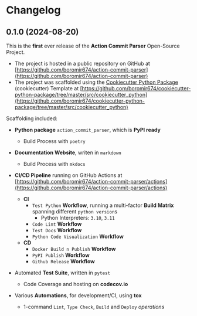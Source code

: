# Changelog

## 0.1.0 (2024-08-20)

This is the **first** ever release of the **Action Commit Parser** Open-Source Project.
- The project is hosted in a public repository on GitHub at [https://github.com/boromir674/action-commit-parser](https://github.com/boromir674/action-commit-parser)
- The project was scaffolded using the [Cookiecutter Python Package](https://python-package-generator.readthedocs.io/en/master/) (cookiecutter) Template at [https://github.com/boromir674/cookiecutter-python-package/tree/master/src/cookiecutter_python](https://github.com/boromir674/cookiecutter-python-package/tree/master/src/cookiecutter_python)

Scaffolding included:

- **Python package** `action_commit_parser`, which is **PyPI ready**
  - Build Process with `poetry`
- **Documentation Website**, writen in `markdown`
  - Build Process with `mkdocs`

- **CI/CD Pipeline** running on GitHub Actions at [https://github.com/boromir674/action-commit-parser/actions](https://github.com/boromir674/action-commit-parser/actions)
  - **CI**
    - `Test Python` **Workflow**, running a multi-factor **Build Matrix** spanning different `python version`s
      - Python Interpreters: `3.10`, `3.11`
    - `Code Lint` **Workflow**
    - `Test Docs` **Workflow**
    - `Python Code Visualization` **Workflow**
  - **CD**
    - `Docker Build n Publish` **Workflow**
    - `PyPI Publish` **Workflow**
    - `Github Release` **Workflow**

- Automated **Test Suite**, written in `pytest`
  - Code Coverage and hosting on **codecov.io**
- Various **Automations**, for development/CI, using **tox**
  - 1-command `Lint`, `Type Check`, `Build` and `Deploy` *operations*
